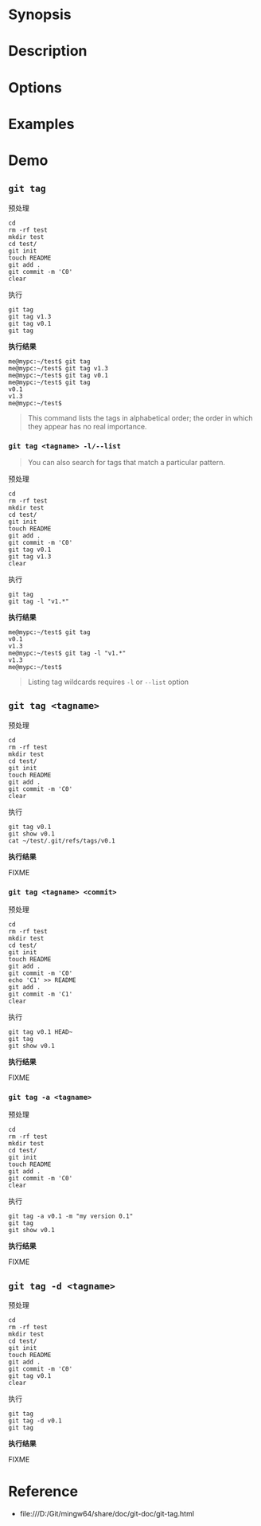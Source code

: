 # Synopsis


# Description


# Options


# Examples


# Demo
## `git tag`
预处理

    cd
    rm -rf test
    mkdir test
    cd test/
    git init
    touch README
    git add .
    git commit -m 'C0'
    clear

执行

    git tag
    git tag v1.3
    git tag v0.1
    git tag

**执行结果**

    me@mypc:~/test$ git tag
    me@mypc:~/test$ git tag v1.3
    me@mypc:~/test$ git tag v0.1
    me@mypc:~/test$ git tag
    v0.1
    v1.3
    me@mypc:~/test$ 


> This command lists the tags in alphabetical order; the order in which they appear has no real importance.


### `git tag <tagname> -l/--list`
> You can also search for tags that match a particular pattern.

预处理

    cd
    rm -rf test
    mkdir test
    cd test/
    git init
    touch README
    git add .
    git commit -m 'C0'
    git tag v0.1
    git tag v1.3
    clear

执行

    git tag
    git tag -l "v1.*"

**执行结果**

    me@mypc:~/test$ git tag
    v0.1
    v1.3
    me@mypc:~/test$ git tag -l "v1.*"
    v1.3
    me@mypc:~/test$ 

> Listing tag wildcards requires `-l` or `--list` option


## `git tag <tagname>`
预处理

    cd
    rm -rf test
    mkdir test
    cd test/
    git init
    touch README
    git add .
    git commit -m 'C0'
    clear

执行

    git tag v0.1
    git show v0.1
    cat ~/test/.git/refs/tags/v0.1

**执行结果**

FIXME


### `git tag <tagname> <commit>`
预处理

    cd
    rm -rf test
    mkdir test
    cd test/
    git init
    touch README
    git add .
    git commit -m 'C0'
    echo 'C1' >> README
    git add .
    git commit -m 'C1'
    clear

执行

    git tag v0.1 HEAD~
    git tag
    git show v0.1

**执行结果**

FIXME


### `git tag -a <tagname>`
预处理

    cd
    rm -rf test
    mkdir test
    cd test/
    git init
    touch README
    git add .
    git commit -m 'C0'
    clear

执行

    git tag -a v0.1 -m "my version 0.1"
    git tag
    git show v0.1

**执行结果**

FIXME


## `git tag -d <tagname>`
预处理

    cd
    rm -rf test
    mkdir test
    cd test/
    git init
    touch README
    git add .
    git commit -m 'C0'
    git tag v0.1
    clear

执行

    git tag
    git tag -d v0.1
    git tag

**执行结果**

FIXME


# Reference
- file:///D:/Git/mingw64/share/doc/git-doc/git-tag.html
